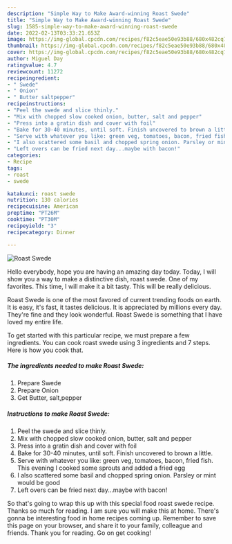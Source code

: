 ```yaml
---
description: "Simple Way to Make Award-winning Roast Swede"
title: "Simple Way to Make Award-winning Roast Swede"
slug: 1585-simple-way-to-make-award-winning-roast-swede
date: 2022-02-13T03:33:21.653Z
image: https://img-global.cpcdn.com/recipes/f82c5eae50e93b88/680x482cq70/roast-swede-recipe-main-photo.jpg
thumbnail: https://img-global.cpcdn.com/recipes/f82c5eae50e93b88/680x482cq70/roast-swede-recipe-main-photo.jpg
cover: https://img-global.cpcdn.com/recipes/f82c5eae50e93b88/680x482cq70/roast-swede-recipe-main-photo.jpg
author: Miguel Day
ratingvalue: 4.7
reviewcount: 11272
recipeingredient:
- " Swede"
- " Onion"
- " Butter saltpepper"
recipeinstructions:
- "Peel the swede and slice thinly."
- "Mix with chopped slow cooked onion, butter, salt and pepper"
- "Press into a gratin dish and cover with foil"
- "Bake for 30-40 minutes, until soft. Finish uncovered to brown a little."
- "Serve with whatever you like: green veg, tomatoes, bacon, fried fish. This evening I cooked some sprouts and added a fried egg"
- "I also scattered some basil and chopped spring onion. Parsley or mint would be good"
- "Left overs can be fried next day...maybe with bacon!"
categories:
- Recipe
tags:
- roast
- swede

katakunci: roast swede 
nutrition: 130 calories
recipecuisine: American
preptime: "PT26M"
cooktime: "PT30M"
recipeyield: "3"
recipecategory: Dinner

---
```



![Roast Swede](https://img-global.cpcdn.com/recipes/f82c5eae50e93b88/680x482cq70/roast-swede-recipe-main-photo.jpg)

Hello everybody, hope you are having an amazing day today. Today, I will show you a way to make a distinctive dish, roast swede. One of my favorites. This time, I will make it a bit tasty. This will be really delicious.

Roast Swede is one of the most favored of current trending foods on earth. It is easy, it's fast, it tastes delicious. It is appreciated by millions every day. They're fine and they look wonderful. Roast Swede is something that I have loved my entire life.




To get started with this particular recipe, we must prepare a few ingredients. You can cook roast swede using 3 ingredients and 7 steps. Here is how you cook that.

<!--inarticleads1-->

##### The ingredients needed to make Roast Swede:

1. Prepare  Swede
1. Prepare  Onion
1. Get  Butter, salt,pepper




<!--inarticleads2-->

##### Instructions to make Roast Swede:

1. Peel the swede and slice thinly.
1. Mix with chopped slow cooked onion, butter, salt and pepper
1. Press into a gratin dish and cover with foil
1. Bake for 30-40 minutes, until soft. Finish uncovered to brown a little.
1. Serve with whatever you like: green veg, tomatoes, bacon, fried fish. This evening I cooked some sprouts and added a fried egg
1. I also scattered some basil and chopped spring onion. Parsley or mint would be good
1. Left overs can be fried next day...maybe with bacon!




So that's going to wrap this up with this special food roast swede recipe. Thanks so much for reading. I am sure you will make this at home. There's gonna be interesting food in home recipes coming up. Remember to save this page on your browser, and share it to your family, colleague and friends. Thank you for reading. Go on get cooking!

